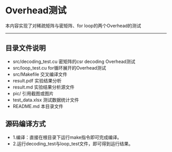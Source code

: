# Overhead测试
本内容实现了对稀疏矩阵与密矩阵、for loop的两个Overhead的测试
******
## 目录文件说明
* src/decoding_test.cu 密矩阵的csr decoding Overhead测试
* src/loop_test.cu for循环展开的Overhead测试
* src/Makefile 交叉编译文件
* result.pdf 实验结果分析
* result.md 实验结果分析源文件
* pic/ 引用截图或图片
* test_data.xlsx 测试数据统计文件
* README.md 本目录文件
## 源码编译方式
* 1.编译：直接在根目录下运行make指令即可完成编译。
* 2.运行decoding_test与loop_test文件，即可得到运行结果。
  